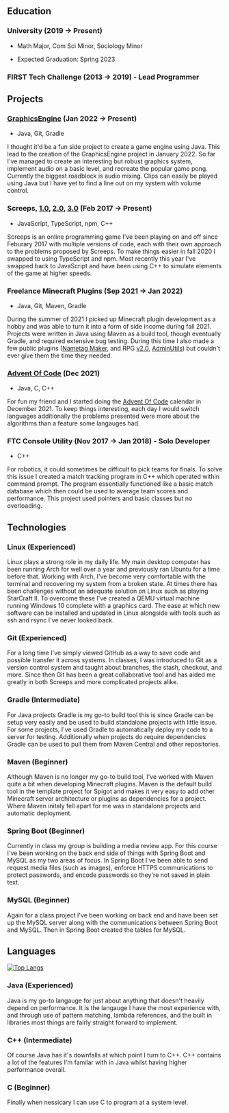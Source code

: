 ## Education

### University (2019 -> Present)

- Math Major, Com Sci Minor, Sociology Minor

- Expected Graduation: Spring 2023

### FIRST Tech Challenge (2013 -> 2019) - Lead Programmer

## Projects

### [GraphicsEngine](https://github.com/math0898/GraphicsEngine) (Jan 2022 -> Present)

- Java, Git, Gradle

I thought it'd be a fun side project to create a game engine using Java. This lead to the creation of the GraphicsEngine project in January 2022. So far I've managed to create an interesting but robust graphics system, implement audio on a basic level, and recreate the popular game pong. Currently the biggest roadblock is audio mixing. Clips can easily be played using Java but I have yet to find a line out on my system with volume control. 

### Screeps, [1.0](https://github.com/math0898/Screeps), [2.0](https://github.com/math0898/Screeps-2.0), [3.0](https://github.com/math0898/Screeps-3.0) (Feb 2017 -> Present)

- JavaScript, TypeScript, npm, C++

Screeps is an online programming game I've been playing on and off since Feburary 2017 with multiple versions of code, each with their own approach to the problems proposed by Screeps. To make things easier in fall 2020 I swapped to using TypeScript and npm. Most recently this year I've swapped back to JavaScript and have been using C++ to simulate elements of the game at higher speeds.

### Freelance Minecraft Plugins (Sep 2021 -> Jan 2022)

- Java, Git, Maven, Gradle

During the summer of 2021 I picked up Minecraft plugin development as a hobby and was able to turn it into a form of side income during fall 2021. Projects were written in Java using Maven as a build tool, though eventually Gradle, and required extensive bug testing. During this time I also made a few public plugins ([Nametag Maker](https://github.com/math0898/Nametag-Maker), and RPG [v2.0](https://github.com/math0898/RPGFramework), [AdminUtils](https://github.com/math0898/AdminUtils)) but couldn't ever give them the time they needed.

### [Advent Of Code](https://github.com/math0898/AdventOfCode) (Dec 2021)

- Java, C, C++

For fun my friend and I started doing the [Advent Of Code](https://adventofcode.com/) calendar in December 2021. To keep things interesting, each day I would switch languages additionally the problems presented were more about the algorithms than a feature some langauges had.

### FTC Console Utility (Nov 2017 -> Jan 2018) - Solo Developer

- C++

For robotics, it could sometimes be difficult to pick teams for finals. To solve this issue I created a match tracking program in C++ which operated within command prompt. The program essentially functioned like a basic match database which then could be used to average team scores and performance. This project used pointers and basic classes but no overloading.

## Technologies

### Linux (Experienced)

Linux plays a strong role in my daily life. My main desktop computer has been running Arch for well over a year and previously ran Ubuntu for a time before that. Working with Arch, I've become very comfortable with the terminal and recovering my system from a broken state. At times there has been challenges without an adequate solution on Linux such as playing StarCraft II. To overcome these I've created a QEMU virtual machine running Windows 10 complete with a graphics card. The ease at which new software can be installed and updated in Linux alongside with tools such as ssh and rsync I've never looked back.

### Git (Experienced)

For a long time I've simply viewed GitHub as a way to save code and possible transfer it across systems. In classes, I was introduced to Git as a version control system and taught about branches, the stash, checkout, and more. Since then Git has been a great collaborative tool and has aided me greatly in both Screeps and more complicated projects alike.

### Gradle (Intermediate)

For Java projects Gradle is my go-to build tool this is since Gradle can be setup very easily and be used to build standalone projects with little issue. For some projects, I've used Gradle to automatically deploy my code to a server for testing. Additionally when projects do require dependencies Gradle can be used to pull them from Maven Central and other repositories.

### Maven (Beginner)

Although Maven is no longer my go-to build tool, I've worked with Maven quite a bit when developing Minecraft plugins. Maven is the default build tool in the template project for Spigot and makes it very easy to add other Minecraft server architecture or plugins as dependencies for a project. Where Maven initaly fell apart for me was in standalone projects and automatic deployment. 

### Spring Boot (Beginner)

Currently in class my group is building a media review app. For this course I've been working on the back end side of things with Spring Boot and MySQL as my two areas of focus. In Spring Boot I've been able to send request media files (such as images), enforce HTTPS communications to protect passwords, and encode passwords so they're not saved in plain text.

### MySQL (Beginner)

Again for a class project I've been working on back end and have been set up the MySQL server along with the communications between Spring Boot and MySQL. Then in Spring Boot created the tables for MySQL.

## Languages

[![Top Langs](https://github-readme-stats.vercel.app/api/top-langs/?username=math0898&layout=compact)](https://github.com/anuraghazra/github-readme-stats)

### Java (Experienced)

Java is my go-to langauge for just about anything that doesn't heavily depend on performance. It is the langauge I have the most experience with, and through use of pattern matching, lambda references, and the built in libraries most things are fairly straight forward to implement. 

### C++ (Intermediate)

Of course Java has it's downfalls at which point I turn to C++. C++ contains a lot of the features I'm familar with in Java whilst having higher performance overall.

### C (Beginner)

Finally when nessicary I can use C to program at a system level.
